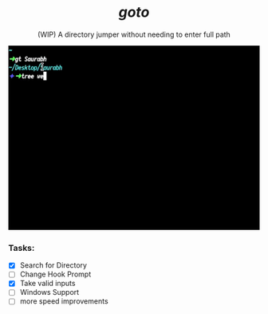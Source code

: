 # <div align="center">_goto_</div>

<div align="center">(WIP) A directory jumper without needing to enter full path</div>


![](gt.gif)

### Tasks:

- [x] Search for Directory
- [ ] Change Hook Prompt
- [x] Take valid inputs
- [ ] Windows Support
- [ ] more speed improvements